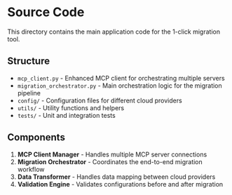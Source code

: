 # Source Code

This directory contains the main application code for the 1-click migration tool.

## Structure
- `mcp_client.py` - Enhanced MCP client for orchestrating multiple servers
- `migration_orchestrator.py` - Main orchestration logic for the migration pipeline
- `config/` - Configuration files for different cloud providers
- `utils/` - Utility functions and helpers
- `tests/` - Unit and integration tests

## Components
1. **MCP Client Manager** - Handles multiple MCP server connections
2. **Migration Orchestrator** - Coordinates the end-to-end migration workflow
3. **Data Transformer** - Handles data mapping between cloud providers
4. **Validation Engine** - Validates configurations before and after migration
